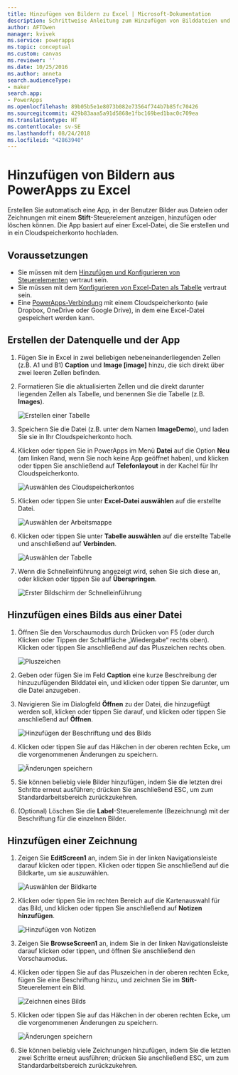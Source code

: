 ```yaml
---
title: Hinzufügen von Bildern zu Excel | Microsoft-Dokumentation
description: Schrittweise Anleitung zum Hinzufügen von Bilddateien und Stiftzeichnungen zu Excel in einem Cloudspeicherkonto
author: AFTOwen
manager: kvivek
ms.service: powerapps
ms.topic: conceptual
ms.custom: canvas
ms.reviewer: ''
ms.date: 10/25/2016
ms.author: anneta
search.audienceType:
- maker
search.app:
- PowerApps
ms.openlocfilehash: 89b05b5e1e8073b082e73564f744b7b85fc70426
ms.sourcegitcommit: 429b83aaa5a91d5868e1fbc169bed1bac0c709ea
ms.translationtype: HT
ms.contentlocale: sv-SE
ms.lasthandoff: 08/24/2018
ms.locfileid: "42863940"
---
```

# <a name="add-images-to-excel-from-powerapps"></a>Hinzufügen von Bildern aus PowerApps zu Excel
Erstellen Sie automatisch eine App, in der Benutzer Bilder aus Dateien oder Zeichnungen mit einem **Stift**-Steuerelement anzeigen, hinzufügen oder löschen können. Die App basiert auf einer Excel-Datei, die Sie erstellen und in ein Cloudspeicherkonto hochladen.

## <a name="prerequisites"></a>Voraussetzungen

* Sie müssen mit dem [Hinzufügen und Konfigurieren von Steuerelementen](add-configure-controls.md) vertraut sein.
* Sie müssen mit dem [Konfigurieren von Excel-Daten als Tabelle](https://support.office.com/article/Format-an-Excel-table-6789619F-C889-495C-99C2-2F971C0E2370?ui=en-US&rs=en-US&ad=US) vertraut sein.
* Eine [PowerApps-Verbindung](add-data-connection.md) mit einem Cloudspeicherkonto (wie Dropbox, OneDrive oder Google Drive), in dem eine Excel-Datei gespeichert werden kann.

## <a name="create-the-data-source-and-the-app"></a>Erstellen der Datenquelle und der App
1. Fügen Sie in Excel in zwei beliebigen nebeneinanderliegenden Zellen (z.B. A1 und B1) **Caption** und **Image [image]** hinzu, die sich direkt über zwei leeren Zellen befinden.
2. Formatieren Sie die aktualisierten Zellen und die direkt darunter liegenden Zellen als Tabelle, und benennen Sie die Tabelle (z.B. **Images**).
   
    ![Erstellen einer Tabelle](./media/add-images-to-excel/create-table.png)
3. Speichern Sie die Datei (z.B. unter dem Namen **ImageDemo**), und laden Sie sie in Ihr Cloudspeicherkonto hoch.
4. Klicken oder tippen Sie in PowerApps im Menü **Datei** auf die Option **Neu** (am linken Rand, wenn Sie noch keine App geöffnet haben), und klicken oder tippen Sie anschließend auf **Telefonlayout** in der Kachel für Ihr Cloudspeicherkonto.
   
    ![Auswählen des Cloudspeicherkontos](./media/add-images-to-excel/select-account.png)
5. Klicken oder tippen Sie unter **Excel-Datei auswählen** auf die erstellte Datei.
   
    ![Auswählen der Arbeitsmappe](./media/add-images-to-excel/select-workbook.png)
6. Klicken oder tippen Sie unter **Tabelle auswählen** auf die erstellte Tabelle und anschließend auf **Verbinden**.
   
    ![Auswählen der Tabelle](./media/add-images-to-excel/select-table.png)
7. Wenn die Schnelleinführung angezeigt wird, sehen Sie sich diese an, oder klicken oder tippen Sie auf **Überspringen**.
   
    ![Erster Bildschirm der Schnelleinführung](./media/add-images-to-excel/quick-tour.png)

## <a name="add-an-image-from-a-file"></a>Hinzufügen eines Bilds aus einer Datei
1. Öffnen Sie den Vorschaumodus durch Drücken von F5 (oder durch Klicken oder Tippen der Schaltfläche „Wiedergabe“ rechts oben). Klicken oder tippen Sie anschließend auf das Pluszeichen rechts oben.
   
    ![Pluszeichen](./media/add-images-to-excel/plus-icon.png)
2. Geben oder fügen Sie im Feld **Caption** eine kurze Beschreibung der hinzuzufügenden Bilddatei ein, und klicken oder tippen Sie darunter, um die Datei anzugeben.
3. Navigieren Sie im Dialogfeld **Öffnen** zu der Datei, die hinzugefügt werden soll, klicken oder tippen Sie darauf, und klicken oder tippen Sie anschließend auf **Öffnen**.
   
    ![Hinzufügen der Beschriftung und des Bilds](./media/add-images-to-excel/add-image.png)
4. Klicken oder tippen Sie auf das Häkchen in der oberen rechten Ecke, um die vorgenommenen Änderungen zu speichern.
   
    ![Änderungen speichern](./media/add-images-to-excel/checkmark-icon.png)
5. Sie können beliebig viele Bilder hinzufügen, indem Sie die letzten drei Schritte erneut ausführen; drücken Sie anschließend ESC, um zum Standardarbeitsbereich zurückzukehren.
6. (Optional) Löschen Sie die **Label**-Steuerelemente (Bezeichnung) mit der Beschriftung für die einzelnen Bilder.

## <a name="add-a-drawing"></a>Hinzufügen einer Zeichnung
1. Zeigen Sie **EditScreen1** an, indem Sie in der linken Navigationsleiste darauf klicken oder tippen. Klicken oder tippen Sie anschließend auf die Bildkarte, um sie auszuwählen.
   
    ![Auswählen der Bildkarte](./media/add-images-to-excel/select-card.png)
2. Klicken oder tippen Sie im rechten Bereich auf die Kartenauswahl für das Bild, und klicken oder tippen Sie anschließend auf **Notizen hinzufügen**.
   
    ![Hinzufügen von Notizen](./media/add-images-to-excel/add-notes.png)
3. Zeigen Sie **BrowseScreen1** an, indem Sie in der linken Navigationsleiste darauf klicken oder tippen, und öffnen Sie anschließend den Vorschaumodus.
4. Klicken oder tippen Sie auf das Pluszeichen in der oberen rechten Ecke, fügen Sie eine Beschriftung hinzu, und zeichnen Sie im **Stift**-Steuerelement ein Bild.
   
    ![Zeichnen eines Bilds](./media/add-images-to-excel/draw-picture.png)
5. Klicken oder tippen Sie auf das Häkchen in der oberen rechten Ecke, um die vorgenommenen Änderungen zu speichern.
   
    ![Änderungen speichern](./media/add-images-to-excel/checkmark-icon.png)
6. Sie können beliebig viele Zeichnungen hinzufügen, indem Sie die letzten zwei Schritte erneut ausführen; drücken Sie anschließend ESC, um zum Standardarbeitsbereich zurückzukehren.

